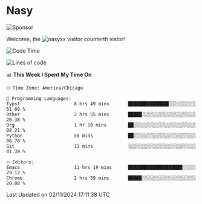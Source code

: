 # Nasy

<!--
<p align="center">
<img height="200" src="https://github-readme-stats.vercel.app/api?username=nasyxx&count_private=true&show_icons=true&theme=dracula&include_all_commits=true"/>
<img height="200" src="https://github-readme-stats.vercel.app/api/top-langs/?username=nasyxx&theme=dracula&hide=html,jupyter+notebook&count_private=true&show_icons=true"/>
</p>

  
----------------
-->

![Sponsor](https://img.shields.io/static/v1.svg?label=Sponsor&message=%E2%9D%A4&logo=GitHub&style=flat&color=pink)
 
Welcome, the ![nasyxx visitor counter](https://count.getloli.com/get/@nasyxx?theme=rule34)th vistor!
 
<!--START_SECTION:waka-->
![Code Time](http://img.shields.io/badge/Code%20Time-4%2C715%20hrs%202%20mins-blue)

![Lines of code](https://img.shields.io/badge/From%20Hello%20World%20I%27ve%20Written-6.3%20million%20lines%20of%20code-blue)

📊 **This Week I Spent My Time On** 

```text
🕑︎ Time Zone: America/Chicago

💬 Programming Languages: 
Typst                    8 hrs 49 mins       ███████████████░░░░░░░░░░   61.68 % 
Other                    2 hrs 55 mins       █████░░░░░░░░░░░░░░░░░░░░   20.38 % 
Org                      1 hr 10 mins        ██░░░░░░░░░░░░░░░░░░░░░░░   08.21 % 
Python                   58 mins             ██░░░░░░░░░░░░░░░░░░░░░░░   06.78 % 
Git                      11 mins             ░░░░░░░░░░░░░░░░░░░░░░░░░   01.39 % 

🔥 Editors: 
Emacs                    11 hrs 19 mins      ████████████████████░░░░░   79.12 % 
Chrome                   2 hrs 59 mins       █████░░░░░░░░░░░░░░░░░░░░   20.88 % 
```


 Last Updated on 02/11/2024 17:11:38 UTC
<!--END_SECTION:waka-->

<!-- ![visitors](https://visitor-badge.laobi.icu/badge?page_id=nasyxx.nasyxx) -->

